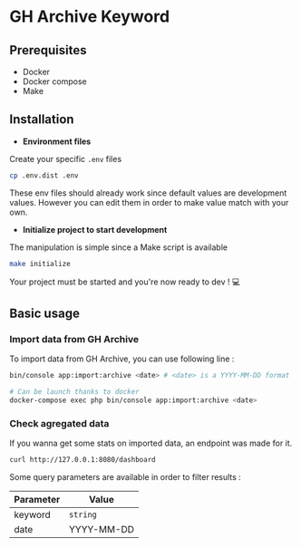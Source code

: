 GH Archive Keyword
==================

## Prerequisites

- Docker
- Docker compose
- Make

## Installation

- **Environment files**

Create your specific `.env` files

```bash
cp .env.dist .env
```

These env files should already work since default values are development values.
However you can edit them in order to make value match with your own. 

- **Initialize project to start development**

The manipulation is simple since a Make script is available
```bash
make initialize
```

Your project must be started and you're now ready to dev ! :computer:

## Basic usage

### Import data from GH Archive

To import data from GH Archive, you can use following line : 
```bash
bin/console app:import:archive <date> # <date> is a YYYY-MM-DD format

# Can be launch thanks to docker
docker-compose exec php bin/console app:import:archive <date>
```

### Check agregated data

If you wanna get some stats on imported data, an endpoint was made for it.
```bash
curl http://127.0.0.1:8080/dashboard
```

Some query parameters are available in order to filter results :

| Parameter | Value      |
|-----------|------------|
| keyword   | `string`   |
| date      | YYYY-MM-DD |

